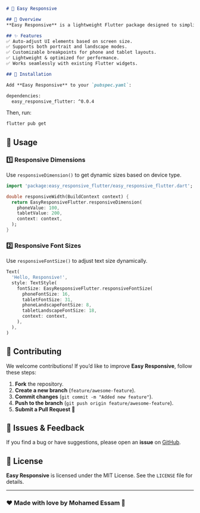 ```md
# 📱 Easy Responsive

## 📌 Overview
**Easy Responsive** is a lightweight Flutter package designed to simplify responsive UI development. It provides an easy-to-use utility for dynamically adjusting dimensions and font sizes based on screen size and orientation, ensuring your Flutter app looks great on all devices—from mobile phones to tablets.

## ✨ Features
✅ Auto-adjust UI elements based on screen size.  
✅ Supports both portrait and landscape modes.  
✅ Customizable breakpoints for phone and tablet layouts.  
✅ Lightweight & optimized for performance.  
✅ Works seamlessly with existing Flutter widgets.

## 🚀 Installation

Add **Easy Responsive** to your `pubspec.yaml`:

```


```sh
dependencies:
  easy_responsive_flutter: ^0.0.4
```

Then, run:

```sh
flutter pub get
```

## 📖 Usage

### 1️⃣ Responsive Dimensions

Use `responsiveDimension()` to get dynamic sizes based on device type.

```dart
import 'package:easy_responsive_flutter/easy_responsive_flutter.dart';

double responsiveWidth(BuildContext context) {
  return EasyResponsiveFlutter.responsiveDimension(
    phoneValue: 100,
    tabletValue: 200,
    context: context,
  );
}
```

### 2️⃣ Responsive Font Sizes

Use `responsiveFontSize()` to adjust text size dynamically.

```dart
Text(
  'Hello, Responsive!',
  style: TextStyle(
    fontSize: EasyResponsiveFlutter.responsiveFontSize(
      phoneFontSize: 16,
      tabletFontSize: 31,
      phoneLandscapeFontSize: 8,
      tabletLandscapeFontSize: 18,
      context: context,
    ),
  ),
)
```

## 🙌 Contributing

We welcome contributions! If you’d like to improve **Easy Responsive**, follow these steps:

1. **Fork** the repository.
2. **Create a new branch** (`feature/awesome-feature`).
3. **Commit changes** (`git commit -m "Added new feature"`).
4. **Push to the branch** (`git push origin feature/awesome-feature`).
5. **Submit a Pull Request** 🎉

## 🐛 Issues & Feedback

If you find a bug or have suggestions, please open an **issue** on [GitHub](https://github.com/your-repo-link).

## 📄 License

**Easy Responsive** is licensed under the MIT License. See the `LICENSE` file for details.

---

### ❤️ Made with love by **Mohamed Essam** 💙
```
